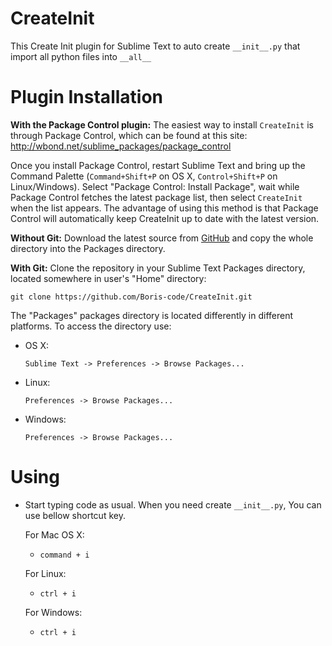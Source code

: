# CreateInit

This Create Init plugin for Sublime Text to auto create `__init__.py` that import all python files into `__all__`

# Plugin Installation
**With the Package Control plugin:** The easiest way to install
`CreateInit` is through Package Control, which can be found at this site: <http://wbond.net/sublime_packages/package_control>

Once you install Package Control, restart Sublime Text and bring up the
Command Palette (`Command+Shift+P` on OS X, `Control+Shift+P` on
Linux/Windows). Select "Package Control: Install Package", wait while
Package Control fetches the latest package list, then select
`CreateInit` when the list appears. The advantage of using this
method is that Package Control will automatically keep CreateInit
up to date with the latest version.

**Without Git:** Download the latest source from [GitHub](https://github.com/Boris-code/CreateInit) and copy
the whole directory into the Packages directory.

**With Git:** Clone the repository in your Sublime Text Packages directory, located somewhere in user's "Home" directory:

    git clone https://github.com/Boris-code/CreateInit.git
The "Packages" packages directory is located differently in different
platforms. To access the directory use:

-   OS X:

        Sublime Text -> Preferences -> Browse Packages...

-   Linux:

        Preferences -> Browse Packages...

-   Windows:

        Preferences -> Browse Packages...
        
# Using

- Start typing code as usual. When you need create `__init__.py`, You can use bellow shortcut key.

    For Mac OS X:
    - `command + i`
        
    For Linux:
    - `ctrl + i`
            
    For Windows:
    - `ctrl + i`
    